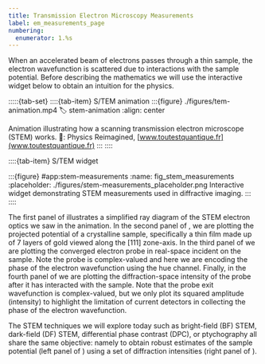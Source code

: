 ```yaml
---
title: Transmission Electron Microscopy Measurements
label: em_measurements_page
numbering:
  enumerator: 1.%s
---
```


When an accelerated beam of electrons passes through a thin sample, the electron wavefunction is scattered due to interactions with the sample potential.
Before describing the mathematics we will use the interactive widget below to obtain an intuition for the physics.

:::::{tab-set}
::::{tab-item} S/TEM animation
:::{figure} ./figures/tem-animation.mp4
:label: stem-animation
:align: center

Animation illustrating how a scanning transmission electron microscope (STEM) works.
🎥: Physics Reimagined, [www.toutestquantique.fr](www.toutestquantique.fr)
:::
::::

::::{tab-item} S/TEM widget

:::{figure} #app:stem-measurements
:name: fig_stem_measurements
:placeholder: ./figures/stem-measurements_placeholder.png
Interactive widget demonstrating STEM measurements used in diffractive imaging.
:::
::::

The first panel of [](#fig_stem_measurements) illustrates a simplified ray diagram of the STEM electron optics we saw in the animation.
In the second panel of [](#fig_stem_measurements), we are plotting the projected potential of a crystalline sample, specifically a thin film made up of 7 layers of gold viewed along the [111] zone-axis.
In the third panel of [](#fig_stem_measurements) we are plotting the converged electron probe in real-space incident on the sample.
Note the probe is complex-valued and here we are encoding the phase of the electron wavefunction using the hue channel.
Finally, in the fourth panel of [](#fig_stem_measurements) we are plotting the diffraction-space intensity of the probe after it has interacted with the sample.
Note that the probe exit wavefunction is complex-valued, but we only plot its squared amplitude (intensity) to highlight the limitation of current detectors in collecting the phase of the electron wavefunction.

The STEM techniques we will explore today such as bright-field (BF) STEM, dark-field (DF) STEM, differential phase contrast (DPC), or ptychography all share the same objective: namely to obtain robust estimates of the sample potential (left panel of [](#fig_stem_measurements)) using a set of diffraction intensities (right panel of [](#fig_stem_measurements)).
